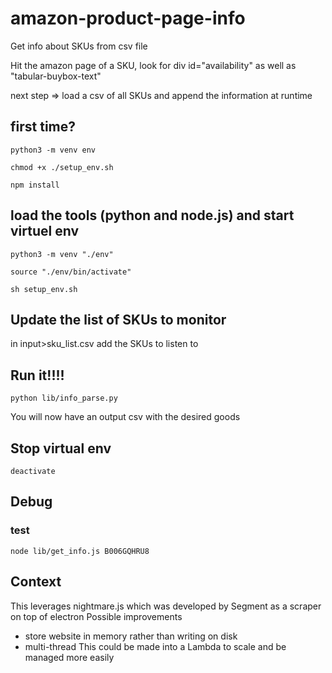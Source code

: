 # amazon-product-page-info
Get info about SKUs from csv file

Hit the amazon page of a SKU, look for div id="availability" as well as "tabular-buybox-text"

next step => load a csv of all SKUs and append the information at runtime

## first time?
`python3 -m venv env`

`chmod +x ./setup_env.sh`

`npm install`

## load the tools (python and node.js) and start virtuel env
`python3 -m venv "./env"`

`source "./env/bin/activate"`

`sh setup_env.sh`

## Update the list of SKUs to monitor
in input>sku_list.csv add the SKUs to listen to

## Run it!!!!
`python lib/info_parse.py`

You will now have an output csv with the desired goods

## Stop virtual env
`deactivate` 

## Debug
### test 
`node lib/get_info.js B006GQHRU8`

## Context
This leverages nightmare.js which was developed by Segment as a scraper on top of electron
Possible improvements
- store website in memory rather than writing on disk
- multi-thread
This could be made into a Lambda to scale and be managed more easily